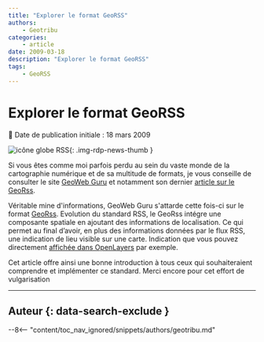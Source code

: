 ```yaml
---
title: "Explorer le format GeoRSS"
authors:
    - Geotribu
categories:
    - article
date: 2009-03-18
description: "Explorer le format GeoRSS"
tags:
    - GeoRSS
---
```


# Explorer le format GeoRSS

:calendar: Date de publication initiale : 18 mars 2009

![icône globe RSS](https://cdn.geotribu.fr/img/logos-icones/divers/worldRSS.png "icône globe RSS"){: .img-rdp-news-thumb }

Si vous êtes comme moi parfois perdu au sein du vaste monde de la cartographie numérique et de sa multitude de formats, je vous conseille de consulter le site [GeoWeb Guru](http://www.geowebguru.com/) et notamment son dernier [article sur le GeoRss](http://www.geowebguru.com/articles/108-technical-overview-georss).

Véritable mine d'informations, GeoWeb Guru s'attarde cette fois-ci sur le format [GeoRss](http://georss.org). Evolution du standard RSS, le GeoRss intégre une composante spatiale en ajoutant des informations de localisation. Ce qui permet au final d’avoir, en plus des informations données par le flux RSS, une indication de lieu visible sur une carte. Indication que vous pouvez directement [affichée dans OpenLayers](https://openlayers.org/dev/examples/georss.html) par exemple.

Cet article offre ainsi une bonne introduction à tous ceux qui souhaiteraient comprendre et implémenter ce standard. Merci encore pour cet effort de vulgarisation

----

## Auteur {: data-search-exclude }

--8<-- "content/toc_nav_ignored/snippets/authors/geotribu.md"
